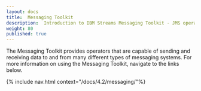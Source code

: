 ```yaml
---
layout: docs
title:  Messaging Toolkit
description:  Introduction to IBM Streams Messaging Toolkit - JMS operators
weight: 80
published: true
---
```

The Messaging Toolkit provides operators that are capable of sending and receiving data to and from many different types of messaging systems. For more information on using the Messaging Toolkit, navigate to the links below.

{% include nav.html context="/docs/4.2/messaging/"%}
